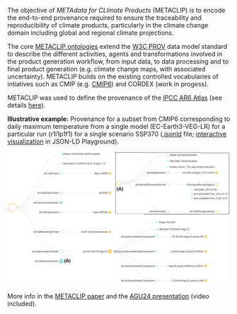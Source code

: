 The objective of _METAdata for CLImate Products_ (METACLIP) is to encode the end-to-end provenance required to ensure the traceability and reproducibility of climate products, particularly in the climate change domain including global and regional climate projections. 

The core [METACLIP ontologies](https://github.com/metaclip/ontologies) extend the [W3C PROV](https://www.w3.org/TR/2013/REC-prov-dm-20130430/) data model standard to describe the different activities, agents and transformations involved in the product generation workflow, from input data, to data processing and to final product generation (e.g. climate change maps, with associated uncertainty). METACLIP builds on the existing controlled vocabularies of intiatives such as CMIP (e.g. [CMIP6](https://github.com/metaclip/CMIP6)) and CORDEX (work in progess). 

METACLIP was used to define the provenance of the [IPCC AR6 Atlas](http://interactive-atlas.ipcc.ch) (see details [here](https://github.com/metaclip/IPCC-AR6-Atlas)). 

**Illustrative example:** Provenance for a subset from CMIP6 corresponding to daily maximum temperature from a single model (EC-Earth3-VEG-LR) for a particular run (r1i1p1f1) for a single scenario SSP370 ([.jsonld](https://github.com/metaclip/.github/blob/main/profile/METACLIP-CMIP6-demo.jsonld) file; [interactive visualization](https://json-ld.org/playground/#startTab=tab-expanded&json-ld=https%3A%2F%2Fraw.githubus[…]IP6-METACLIP-Provenance_Demo_daily-tasmax_ssp3_7_0.jsonld) in JSON-LD Playground).

![METACLIP CMIP6 example](https://github.com/metaclip/.github/blob/main/profile/METACLIP-CMIP6-demo.png)
 
More info in the [METACLIP paper](https://doi.org/10.1016/j.envsoft.2019.07.005) and the [AGU24 presentation](https://agu24.ipostersessions.com/Default.aspx?s=50-0B-A2-D6-50-24-05-87-67-9B-4A-09-A3-FE-B3-3D) (video included). 
